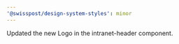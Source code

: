```yaml
---
'@swisspost/design-system-styles': minor
---
```


Updated the new Logo in the intranet-header component.
